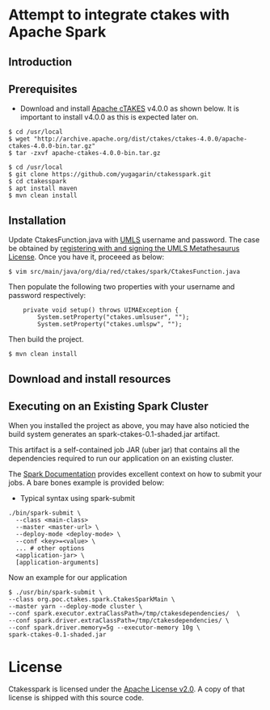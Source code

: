 # Attempt to integrate ctakes with Apache Spark
## Introduction


## Prerequisites
 * Download and install [Apache cTAKES](http://ctakes.apache.org) v4.0.0 as shown below. It is important to install v4.0.0 as this is expected later on.
```
$ cd /usr/local
$ wget "http://archive.apache.org/dist/ctakes/ctakes-4.0.0/apache-ctakes-4.0.0-bin.tar.gz"
$ tar -zxvf apache-ctakes-4.0.0-bin.tar.gz
```

```
$ cd /usr/local
$ git clone https://github.com/yugagarin/ctakesspark.git
$ cd ctakesspark
$ apt install maven
$ mvn clean install 
 ```

## Installation
Update CtakesFunction.java with [UMLS](http://www.nlm.nih.gov/research/umls/) username and password.
The case be obtained by [registering with and signing the UMLS Metathesaurus License](https://uts.nlm.nih.gov//license.html). Once you have it, proceeed as below:
```
$ vim src/main/java/org/dia/red/ctakes/spark/CtakesFunction.java
```
Then populate the following two properties with your username and password respectively:
```
	private void setup() throws UIMAException {
		System.setProperty("ctakes.umlsuser", "");
		System.setProperty("ctakes.umlspw", "");
```
Then build the project.
```
$ mvn clean install
```

## Download and install resources


## Executing on an Existing Spark Cluster
When you installed the project as above, you may have also noticied the build system generates an spark-ctakes-0.1-shaded.jar artifact.

This artifact is a self-contained job JAR (uber jar) that contains all the dependencies required to run our application on an existing cluster.

The [Spark Documentation](https://spark.apache.org/docs/1.1.0/submitting-applications.html) provides excellent context on how to submit your jobs. A bare bones example is provided below:
 * Typical syntax using spark-submit
```
./bin/spark-submit \
  --class <main-class>
  --master <master-url> \
  --deploy-mode <deploy-mode> \
  --conf <key>=<value> \
  ... # other options
  <application-jar> \
  [application-arguments]
```
Now an example for our application
```
$ ./usr/bin/spark-submit \
--class org.poc.ctakes.spark.CtakesSparkMain \
--master yarn --deploy-mode cluster \
--conf spark.executor.extraClassPath=/tmp/ctakesdependencies/  \
--conf spark.driver.extraClassPath=/tmp/ctakesdependencies/ \
--conf spark.driver.memory=5g --executor-memory 10g \
spark-ctakes-0.1-shaded.jar

```

# License
Ctakesspark is licensed under the [Apache License v2.0](http://www.apache.org/licenses/LICENSE-2.0).
A copy of that license is shipped with this source code.
